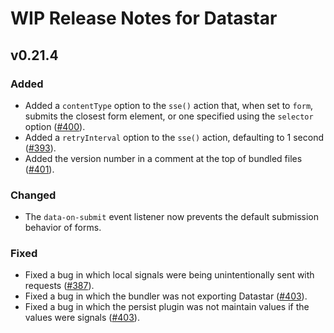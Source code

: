 # WIP Release Notes for Datastar

## v0.21.4

### Added

- Added a `contentType` option to the `sse()` action that, when set to `form`, submits the closest form element, or one specified using the `selector` option ([#400](https://github.com/starfederation/datastar/issues/400)).
- Added a `retryInterval` option to the `sse()` action, defaulting to 1 second ([#393](https://github.com/starfederation/datastar/issues/393)).
- Added the version number in a comment at the top of bundled files ([#401](https://github.com/starfederation/datastar/issues/401)).

### Changed

- The `data-on-submit` event listener now prevents the default submission behavior of forms.

### Fixed

- Fixed a bug in which local signals were being unintentionally sent with requests ([#387](https://github.com/starfederation/datastar/issues/387)).
- Fixed a bug in which the bundler was not exporting Datastar ([#403](https://github.com/starfederation/datastar/issues/403)).
- Fixed a bug in which the persist plugin was not maintain values if the values were signals ([#403](https://github.com/starfederation/datastar/issues/413)).